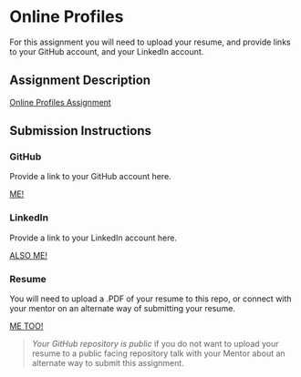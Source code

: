 # Online Profiles
For this assignment you will need to upload your resume, and provide links to your GitHub account, and your LinkedIn account.

## Assignment Description
[Online Profiles Assignment](https://education.launchcode.org/liftoff/assignments/online-profiles/)

## Submission Instructions

### GitHub
Provide a link to your GitHub account here.

[ME!](https://github.com/Pandaradox)

### LinkedIn
Provide a link to your LinkedIn account here.

[ALSO ME!](https://linkedin.com/jcardarella)

### Resume
You will need to upload a .PDF of your resume to this repo, or connect with your mentor on an alternate way of submitting your resume.

[ME TOO!](https://github.com/Pandaradox/liftoff-assignments/blob/master/C1-Online_Profiles/J.%20Cardarella%20-%20Coding%20Resume.pdf)

> *Your GitHub repository is public* if you do not want to upload your resume to a public facing repository talk with your Mentor about an alternate way to submit this assignment.

